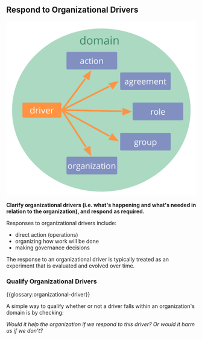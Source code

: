 ## Respond to Organizational Drivers

![right,fit](img/driver-domain/driver-response-full.png)

**Clarify organizational drivers (i.e. what's happening and what's needed in relation to the organization), and respond as required.**

Responses to organizational drivers include:

- direct action (operations)
- organizing how work will be done 
- making governance decisions

The response to an organizational driver is typically treated as an experiment that is evaluated and evolved over time.

### Qualify Organizational Drivers

{{glossary:organizational-driver}}

A simple way to qualify whether or not a driver falls within an organization's domain is by checking:

_Would it help the organization if we respond to this driver? Or would it harm us if we don't?_
